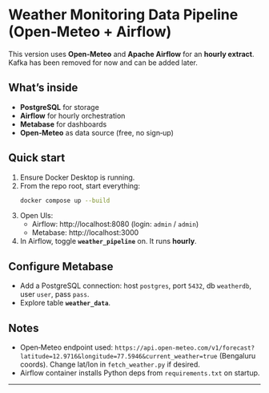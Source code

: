 # Weather Monitoring Data Pipeline (Open‑Meteo + Airflow)

This version uses **Open‑Meteo** and **Apache Airflow** for an **hourly extract**. Kafka has been removed for now and can be added later.

## What’s inside
- **PostgreSQL** for storage
- **Airflow** for hourly orchestration
- **Metabase** for dashboards
- **Open‑Meteo** as data source (free, no sign‑up)

## Quick start
1. Ensure Docker Desktop is running.
2. From the repo root, start everything:
   ```bash
   docker compose up --build
   ```
3. Open UIs:
   - Airflow: http://localhost:8080 (login: `admin` / `admin`)
   - Metabase: http://localhost:3000
4. In Airflow, toggle **`weather_pipeline`** on. It runs **hourly**.

## Configure Metabase
- Add a PostgreSQL connection: host `postgres`, port `5432`, db `weatherdb`, user `user`, pass `pass`.
- Explore table **`weather_data`**.

## Notes
- Open‑Meteo endpoint used: `https://api.open-meteo.com/v1/forecast?latitude=12.9716&longitude=77.5946&current_weather=true` (Bengaluru coords). Change lat/lon in `fetch_weather.py` if desired.
- Airflow container installs Python deps from `requirements.txt` on startup.

---
